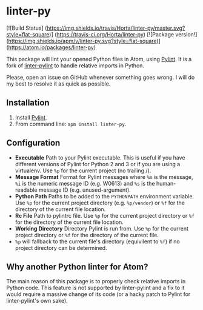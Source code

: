 # linter-py
[![Build Status]
(https://img.shields.io/travis/Horta/linter-py/master.svg?style=flat-square)]
(https://travis-ci.org/Horta/linter-py)
[![Package version!]
(https://img.shields.io/apm/v/linter-py.svg?style=flat-square)]
(https://atom.io/packages/linter-py)

This package will lint your opened Python files in Atom, using
[Pylint](http://www.pylint.org/).
It is a fork of [linter-pylint](https://atom.io/packages/linter-pylint) to
handle relative imports in Python.

Please, open an issue on GitHub whenever something goes wrong.
I will do my best to resolve it as quick as possible.

## Installation

1. Install [Pylint](http://www.pylint.org/#install).
2. From command line: `apm install linter-py`.

## Configuration

* **Executable** Path to your Pylint executable. This is useful if you have
  different versions of Pylint for Python 2 and 3 or if you are using a
  virtualenv. Use `%p` for the current project (no trailing /).
* **Message Format** Format for Pylint messages where `%m` is the message,
  `%i` is the numeric message ID (e.g. W0613) and `%s` is the human-readable
  message ID (e.g. unused-argument).
* **Python Path** Paths to be added to the `PYTHONPATH` environment variable.
  Use `%p` for the current project directory (e.g. `%p/vendor`) or `%f` for the
  directory of the current file location.
* **Rc File** Path to pylintrc file. Use `%p` for the current project directory
  or `%f` for the directory of the current file location.
* **Working Directory** Directory Pylint is run from. Use `%p` for the current
  project directory or `%f` for the directory of the current file.
* `%p` will fallback to the current file's directory (equivilent to `%f`) if no
  project directory can be determined.

## Why another Python linter for Atom?

The main reason of this package is to properly check relative imports in Python
code. This feature is not supported by linter-pylint and a fix to it would
require a massive change of its code (or a hacky patch to Pylint for
linter-pylint's own sake).

